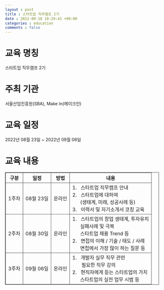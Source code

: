 ```yaml
---
layout : post
title : 스타트업 직무캠프 2기
date : 2022-09-18 18:29:41 +09:00
categories : education
comments : false
---
```


# 교육 명칭
스타트업 직무캠프 2기
# 주최 기관
서울산업진흥원(SBA), Make In(메이크인)
# 교육 일정
2022년 08월 23일 ~ 2022년 09월 06일

# 교육 내용

<style>
  table {
    width: 100%;
    border: 1px solid #444444;
    border-collapse: collapse;
  }
  th, td {
    border: 1px solid #444444;
  }
</style>
<table>
    <tr>
        <th>구분</th>
        <th>일정</th>
        <th>방법</th>
        <th>내용</th>
    </tr>
    <tr>
        <td>1주차</td>
        <td>08월 23일</td>
        <td>온라인</td>
        <td>
            1. &nbsp;&nbsp;스타트업 직무캠프 안내<br/>
            2. &nbsp;&nbsp;스타트업에 대하여<br/>&nbsp;&nbsp;&nbsp;&nbsp;&nbsp;&nbsp;(생태계, 미래, 성공사례 등)<br/>
            3. &nbsp;&nbsp;이력서 및 자기소개서 코칭 교육<br/>
        </td>
    </tr>
    <tr>
        <td>2주차</td>
        <td>08월 30일</td>
        <td>온라인</td>
        <td>
            1. &nbsp;&nbsp;스타트업의 창업 생태계, 투자유치<br>&nbsp;&nbsp;&nbsp;&nbsp;&nbsp;&nbsp;실패사례 및 극복<br/>&nbsp;&nbsp;&nbsp;&nbsp;&nbsp;&nbsp;스타트업 채용 Trend 등<br/>
            2. &nbsp;&nbsp;면접의 이해 / 기술 / 태도 / 사례<br>&nbsp;&nbsp;&nbsp;&nbsp;&nbsp;&nbsp;면접에서 가장 많이 하는 질문 등<br/>
        </td>
    </tr>
    <tr>
        <td>3주차</td>
        <td>09월 06일</td>
        <td>온라인</td>
        <td>
            1. &nbsp;&nbsp;개발자 실무 직무 관련<br/>&nbsp;&nbsp;&nbsp;&nbsp;&nbsp;&nbsp; 필요한 직무 강의<br/>
            2. &nbsp;&nbsp;현직자에게 듣는 스타트업의 가치<br>&nbsp;&nbsp;&nbsp;&nbsp;&nbsp;&nbsp;스타트업의 실전 업무 시범 등<br/>
        </td>
    </tr>
</table>
